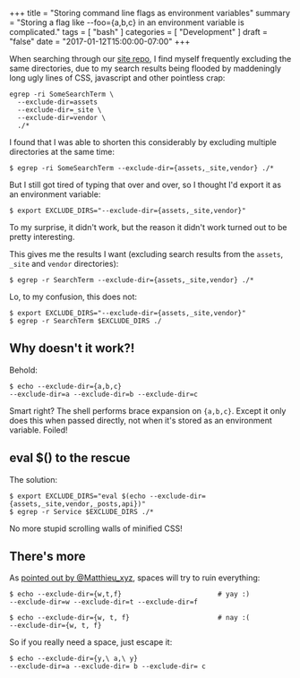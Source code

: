 +++
title = "Storing command line flags as environment variables"
summary = "Storing a flag like --foo={a,b,c} in an environment variable is complicated."
tags = [ "bash" ]
categories = [ "Development" ]
draft = "false"
date = "2017-01-12T15:00:00-07:00"
+++

When searching through our [site repo](https://github.com/convox/site), I find myself frequently excluding the same directories, due to my search results being flooded by maddeningly long ugly lines of CSS, javascript and other pointless crap:


```
egrep -ri SomeSearchTerm \
  --exclude-dir=assets
  --exclude-dir=_site \
  --exclude-dir=vendor \
  ./*
```

I found that I was able to shorten this considerably by excluding multiple directories at the same time:

`$ egrep -ri SomeSearchTerm --exclude-dir={assets,_site,vendor} ./*`

But I still got tired of typing that over and over, so I thought I'd export it as an environment variable:

`$ export EXCLUDE_DIRS="--exclude-dir={assets,_site,vendor}"`

To my surprise, it didn't work, but the reason it didn't work turned out to be pretty interesting.

This gives me the results I want (excluding search results from the `assets`, `_site` and `vendor` directories):

`$ egrep -r SearchTerm --exclude-dir={assets,_site,vendor} ./*`

Lo, to my confusion, this does not:

```
$ export EXCLUDE_DIRS="--exclude-dir={assets,_site,vendor}"
$ egrep -r SearchTerm $EXCLUDE_DIRS ./
```

## Why doesn't it work?!

Behold:

```
$ echo --exclude-dir={a,b,c}
--exclude-dir=a --exclude-dir=b --exclude-dir=c
```

Smart right? The shell performs brace expansion on `{a,b,c}`. Except it only does this when passed directly, not when it's stored as an environment variable. Foiled!

## eval $() to the rescue

The solution:

```
$ export EXCLUDE_DIRS="eval $(echo --exclude-dir={assets,_site,vendor,_posts,api})"
$ egrep -r Service $EXCLUDE_DIRS ./*
```

No more stupid scrolling walls of minified CSS!

## There's more

As [pointed out by @Matthieu_xyz](https://twitter.com/Matthieu_xyz/status/819656237814083585), spaces will try to ruin everything:

```
$ echo --exclude-dir={w,t,f}                        # yay :)
--exclude-dir=w --exclude-dir=t --exclude-dir=f

$ echo --exclude-dir={w, t, f}                      # nay :(
--exclude-dir={w, t, f}
```

So if you really need a space, just escape it:

```
$ echo --exclude-dir={y,\ a,\ y}
--exclude-dir=a --exclude-dir= b --exclude-dir= c
```
